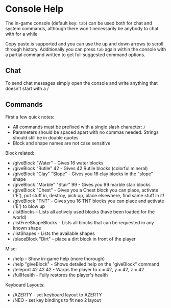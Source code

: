 Console Help
===============================

The in-game console (default key: `tab`) can be used both for chat and system commands, although there won't necessarily be anybody to chat with for a while

Copy paste is supported and you can use the up and down arrows to scroll through history. Additionally you can press `tab` again within the console with a partial command written to get full suggested command options.

Chat
---------

To send chat messages simply open the console and write anything that doesn't start with a /

Commands
---------

First a few quick notes:
* All commands must be prefixed with a single slash character: `/`
* Parameters should be spaced apart with no commas needed. Strings should still be in double quotes
* Block and shape names are not case sensitive

Block related:
* /giveBlock "Water" - Gives 16 water blocks
* /giveBlock "Rutile" 42 - Gives 42 Rutile blocks (colorful mineral)
* /giveBlock "Clay" "Slope" - Gives you 16 clay blocks in the "slope" shape
* /giveBlock "Marble" "Stair" 99 - Gives you 99 marble stair blocks
* /giveBlock "Chest" - Gives you a Chest block you can place, activate ('E'), put stuff in, destroy, pick up, place elsewhere, find same stuff in it!
* /giveBlock "TNT" - Gives you 16 TNT blocks you can place and activate ('E') to blow up
* /listBlocks - Lists all actively used blocks (have been loaded for the world)
* /listFreeShapeBlocks - Lists all blocks that can be requested in any known shape
* /listShapes - Lists the available shapes
* /placeBlock "Dirt" - place a dirt block in front of the player

Misc:
* /help - Show in-game help (more thorough)
* /help "giveBlock" - Shows detailed help on the "giveBlock" command
* /teleport 42 42 42 - Warps the player to x = 42, y = 42, z = 42
* /fullHealth - Fully restores the player's health

Keyboard Layouts:
* /AZERTY - set keyboard layout to AZERTY
* /NEO - set key bindings to fit neo 2 layout